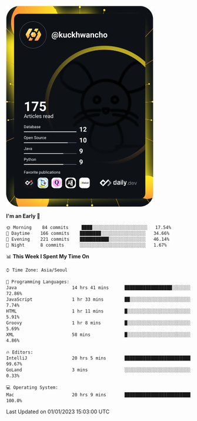 <a href="https://app.daily.dev/kuckhwancho"><img src="https://github.com/kuckjwi0928/kuckjwi0928/blob/master/devcard.svg" width="400" alt="Kuckjwi Devcard"/></a>

<!--START_SECTION:waka-->
**I'm an Early 🐤** 

```text
🌞 Morning    84 commits     ████░░░░░░░░░░░░░░░░░░░░░   17.54% 
🌆 Daytime    166 commits    ████████░░░░░░░░░░░░░░░░░   34.66% 
🌃 Evening    221 commits    ███████████░░░░░░░░░░░░░░   46.14% 
🌙 Night      8 commits      ░░░░░░░░░░░░░░░░░░░░░░░░░   1.67%

```


📊 **This Week I Spent My Time On** 

```text
⌚︎ Time Zone: Asia/Seoul

💬 Programming Languages: 
Java                     14 hrs 41 mins      ██████████████████░░░░░░░   72.86% 
JavaScript               1 hr 33 mins        ██░░░░░░░░░░░░░░░░░░░░░░░   7.74% 
HTML                     1 hr 11 mins        █░░░░░░░░░░░░░░░░░░░░░░░░   5.91% 
Groovy                   1 hr 8 mins         █░░░░░░░░░░░░░░░░░░░░░░░░   5.69% 
XML                      58 mins             █░░░░░░░░░░░░░░░░░░░░░░░░   4.86%

🔥 Editors: 
IntelliJ                 20 hrs 5 mins       █████████████████████████   99.67% 
GoLand                   3 mins              ░░░░░░░░░░░░░░░░░░░░░░░░░   0.33%

💻 Operating System: 
Mac                      20 hrs 9 mins       █████████████████████████   100.0%

```


 Last Updated on 01/01/2023 15:03:00 UTC
<!--END_SECTION:waka-->
